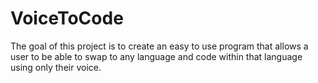 # VoiceToCode
 The goal of this project is to create an easy to use program that allows a user to be able to swap to any language and code within that language using only their voice. 
